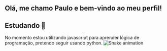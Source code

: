## Olá, me chamo Paulo e bem-vindo ao meu perfil!

## Estudando 📘
No momento estou utilizando javascript para aprender lógica de programação, pretendo seguir usando python.
![Snake animation](https://github.com/Paulo-Henri7/Paulo-Henri7/blob/output/github-contribution-grid-snake.svg)


